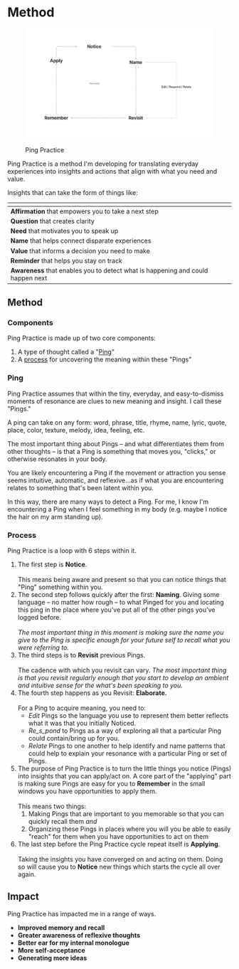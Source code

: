 # Method

<figure><img src=".gitbook/assets/Cards_Sketching.png" alt="A circular diagram showing Ping Practice&#x27;s steps: Name, Notice, Revisit, Edit/Respond/Relate, Remember, and Apply"><figcaption><p>Ping Practice</p></figcaption></figure>

Ping Practice is a method I'm developing for translating everyday experiences into insights and actions that align with what you need and value.

Insights that can take the form of things like:

<table data-view="cards"><thead><tr><th></th><th></th><th></th></tr></thead><tbody><tr><td><strong>Affirmation</strong> that empowers you to take a next step</td><td></td><td></td></tr><tr><td><strong>Question</strong> that creates clarity</td><td></td><td><p></p><p></p></td></tr><tr><td><strong>Need</strong> that motivates you to speak up</td><td></td><td></td></tr><tr><td><strong>Name</strong> that helps connect disparate experiences</td><td></td><td></td></tr><tr><td><strong>Value</strong> that informs a decision you need to make</td><td></td><td></td></tr><tr><td><strong>Reminder</strong> that helps you stay on track</td><td></td><td></td></tr><tr><td><strong>Awareness</strong> that enables you to detect what is happening and could happen next</td><td></td><td></td></tr></tbody></table>

## Method

### Components

Ping Practice is made up of two core components:

1. A type of thought called a "[Ping](method.md#ping)"
2. A [process](method.md#process) for uncovering the meaning within these "Pings"

### Ping

Ping Practice assumes that within the tiny, everyday, and easy-to-dismiss moments of resonance are clues to new meaning and insight. I call these "Pings."

A ping can take on any form: word, phrase, title, rhyme, name, lyric, quote, place, color, texture, melody, idea, feeling, etc.

The most important thing about Pings – and what differentiates them from other thoughts – is that a Ping is something that moves you, "clicks," or otherwise resonates in your body.

You are likely encountering a Ping if the movement or attraction you sense seems intuitive, automatic, and reflexive...as if what you are encountering relates to something that's been latent within you.&#x20;

In this way, there are many ways to detect a Ping. For me, I know I'm encountering a Ping when I feel something in my body (e.g. maybe I notice the hair on my arm standing up).

### Process

Ping Practice is a loop with 6 steps within it.

1. The first step is **Notice**. \
   \
   This means being aware and present so that you can notice things that "Ping" something within you.
2. The second step follows quickly after the first: **Naming**. Giving some language – no matter how rough – to what Pinged for you and locating this ping in the place where you've put all of the other pings you've logged before.\
   \
   _The most important thing in this moment is making sure the name you give to the Ping is specific enough for your future self to recall what you were referring to._
3. The third steps is to **Revisit** previous Pings. \
   \
   The cadence with which you revisit can vary. _The most important thing is that you revisit regularly enough that you start to develop an ambient and intuitive sense for the what's been speaking to you._&#x20;
4. The fourth step happens as you Revisit: **Elaborate.** \
   \
   For a Ping to acquire meaning, you need to:
   * _Edit_ Pings so the language you use to represent them better reflects what it was that you initially Noticed.
   * _Re_s_pond_ to Pings as a way of exploring all that a particular Ping could contain/bring up for you.
   * _Relate_ Pings to one another to help identify and name patterns that could help to explain your resonance with a particular Ping or set of Pings.
5. The purpose of Ping Practice is to turn the little things you notice (Pings) into insights that you can apply/act on. A core part of the "applying" part is making sure Pings are easy for you to **Remember** in the small windows you have opportunities to apply them. \
   \
   This means two things:
   1. Making Pings that are important to you memorable so that you can quickly recall them _and_
   2. Organizing these Pings in places where you will you be able to easily "reach" for them when you have opportunities to act on them
6. The last step before the Ping Practice cycle repeat itself is **Applying**. \
   \
   Taking the insights you have converged on and acting on them. Doing so will cause you to **Notice** new things which starts the cycle all over again.

## Impact

Ping Practice has impacted me in a range of ways.&#x20;

* **Improved memory and recall**&#x20;
* **Greater awareness of reflexive thoughts**&#x20;
* **Better ear for my internal monologue**
* **More self-acceptance**&#x20;
* **Generating more ideas**&#x20;



